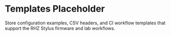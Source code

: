 # Templates Placeholder

Store configuration examples, CSV headers, and CI workflow templates that support the RHZ Stylus firmware and lab workflows.
